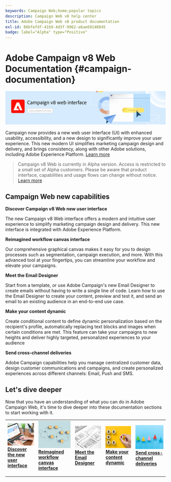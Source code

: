```yaml
---
keywords: Campaign Web;home;popular topics
description: Campaign Web v8 help center
title: Adobe Campaign Web v8 product documentation
exl-id: 86bfefdf-41b9-4d3f-9962-a6ae69140845
badge: label="Alpha" type="Positive"
---
```

# Adobe Campaign v8 Web Documentation {#campaign-documentation}

![](assets/do-not-localize/banner-documentationv8.png) 

Campaign now provides a new web user interface (UI) with enhanced usability, accessibility, and a new design to significantly improve your user experience. This new modern UI simplifies marketing campaign design and delivery, and brings consistency, along with other Adobe solutions, including Adobe Experience Platform. [Learn more](get-started/get-started.md)

>Campaign v8 Web is currently in Alpha version. Access is restricted to a small set of Alpha customers. Please be aware that product interface, capabilities and usage flows can change without notice. [Learn more](rn/release-notes.md)

## Campaign Web new capabilities

**Discover Campaign v8 Web new user interface**

The new Campaign v8 Web interface offers a modern and intuitive user experience to simplify marketing campaign design and delivery. This new interface is integrated with Adobe Experience Platform.

**Reimagined workflow canvas interface**

Our comprehensive graphical canvas makes it easy for you to design processes such as segmentation, campaign execution, and more. With this advanced tool at your fingertips, you can streamline your workflow and elevate your campaigns.

**Meet the Email Designer**

Start from a template, or use Adobe Campaign's new Email Designer to create emails without having to write a single line of code. Learn how to use the Email Designer to create your content, preview and test it, and send an email to an existing audience in an end-to-end use case.

**Make your content dynamic**

Create conditional content to define dynamic personalization based on the recipient's profile, automatically replacing text blocks and images when certain conditions are met. This feature can take your campaigns to new heights and deliver highly targeted, personalized experiences to your audience

**Send cross-channel deliveries**

Adobe Campaign capabilities help you manage centralized customer data, design customer communications and campaigns, and create personalized experiences across different channels: Email, Push and SMS.

## Let's dive deeper

Now that you have an understanding of what you can do in Adobe Campaign Web, it's time to dive deeper into these documentation sections to start working with it.

<table style="table-layout:fixed"><tr style="border: 0;">
<td>
<a href="get-started/user-interface.md">
<img alt="new UI" src="assets/do-not-localize/menu-ui.jpeg">
</a>
<div><a href="get-started/user-interface.md"><strong>Discover the new user interface</strong>
</div>
<p>
</td>
<td>
<a href="preview-test/proofs.md">
<img alt="Validation" src="assets/do-not-localize/menu-workflows.jpeg">
</a>
<div>
<a href="preview-test/proofs.md"><strong>Reimagined workflow canvas interface</strong></a>
</div>
<p>
</td>
<td>
<a href="content/create-email-content.md">
<img alt="Infrequent" src="assets/do-not-localize/menu-design.jpg">
</a>
<div>
<a href="content/create-email-content.md"><strong>Meet the Email Designer</strong></a>
</div>
<p></td>
<td>
<a href="audience/about-audiences.md">
<img alt="Audiences" src="assets/do-not-localize/menu-dynamic.jpg">
</a>
<div>
<a href="audience/about-audiences.md"><strong>Make your content dynamic</strong></a>
</div>
<p>
</td>
<td>
<a href="preview-test/proofs.md">
<img alt="Validation" src="assets/do-not-localize/menu-campaign.jpeg">
</a>
<div>
<a href="preview-test/proofs.md"><strong>Send cross-channel deliveries</strong></a>
</div>
<p>
</td>
</tr></table>

<!--
<table style="table-layout:fixed">
<tr style="border: 0;"><td width="30%"><a href="get-started/user-interface.md">
<img alt="new UI" src="assets/do-not-localize/menu-ui.jpeg" width="150px">
</a></td><td>Discover Campaign Web new user interface, latest improvements, key capabilities. Learn how to use them to build cross-channel campaigns for your audiences. With its user-friendly features, Campaign helps you streamline personalized cross-channel campaign creation process, drive results, and gain a competitive edge.</td></tr>
<tr style="border: 0;"><td width="30%"><a href="get-started/user-interface.md">
<img alt="new UI" src="assets/do-not-localize/menu-workflows.jpeg" width="150px">
</a></td><td>Our comprehensive graphical canvas makes it easy for you to design processes such as segmentation, campaign execution, and more. With this advanced tool at your fingertips, you can streamline your workflow and elevate your campaigns.</td></tr>
<tr style="border: 0;"><td width="30%"><a href="get-started/user-interface.md">
<img alt="new UI" src="assets/do-not-localize/menu-design.jpg" width="150px">
</a></td><td>Start from a template, or use Adobe Campaign's new Email Designer to create emails without having to write a single line of code. Learn how to use the Email Designer to create your content, preview and test it, and send an email to an existing audience in an end-to-end use case.</td></tr>
<tr style="border: 0;"><td width="30%"><a href="get-started/user-interface.md">
<img alt="new UI" src="assets/do-not-localize/menu-dynamic.jpg" width="150px">
</a></td><td>Create conditional content to define dynamic personalization based on the recipient's profile, automatically replacing text blocks and images when certain conditions are met. This feature can take your campaigns to new heights and deliver highly targeted, personalized experiences to your audience</td></tr>
<tr style="border: 0;"><td width="30%"><a href="get-started/user-interface.md">
<img alt="new UI" src="assets/do-not-localize/menu-campaign.jpeg" width="150px">
</a></td><td>Adobe Campaign capabilities help you manage centralized customer data, design customer communications and campaigns, and create personalized experiences across different channels: Email, Push and SMS.</td></tr>
</table>
-->









